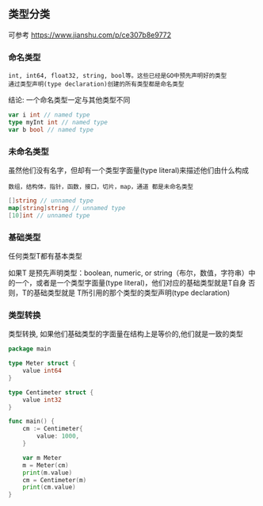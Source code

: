 ## 类型分类
可参考 https://www.jianshu.com/p/ce307b8e9772

### 命名类型
    int, int64, float32, string, bool等。这些已经是GO中预先声明好的类型
    通过类型声明(type declaration)创建的所有类型都是命名类型

结论: 一个命名类型一定与其他类型不同

```go
var i int // named type
type myInt int // named type
var b bool // named type
```

### 未命名类型
虽然他们没有名字，但却有一个类型字面量(type literal)来描述他们由什么构成

    数组，结构体，指针，函数，接口，切片，map，通道 都是未命名类型

```go
[]string // unnamed type
map[string]string // unnamed type
[10]int // unnamed type
```

### 基础类型
任何类型T都有基本类型

如果T 是预先声明类型：boolean, numeric, or string（布尔，数值，字符串）中的一个，或者是一个类型字面量(type literal)，他们对应的基础类型就是T自身
否则，T的基础类型就是 T所引用的那个类型的类型声明(type declaration)


### 类型转换
类型转换, 如果他们基础类型的字面量在结构上是等价的,他们就是一致的类型

```go
package main

type Meter struct {
    value int64
}

type Centimeter struct {
    value int32
}

func main() {
    cm := Centimeter{
        value: 1000,
    }

    var m Meter
    m = Meter(cm)
    print(m.value)
    cm = Centimeter(m)
    print(cm.value)
}
```
